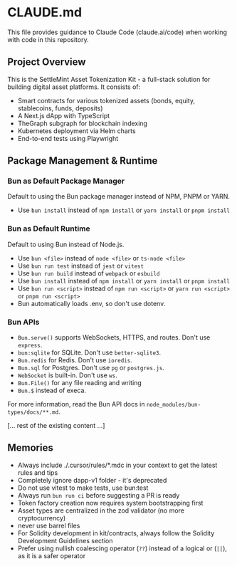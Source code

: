 # CLAUDE.md

This file provides guidance to Claude Code (claude.ai/code) when working with
code in this repository.

## Project Overview

This is the SettleMint Asset Tokenization Kit - a full-stack solution for
building digital asset platforms. It consists of:

- Smart contracts for various tokenized assets (bonds, equity, stablecoins,
  funds, deposits)
- A Next.js dApp with TypeScript
- TheGraph subgraph for blockchain indexing
- Kubernetes deployment via Helm charts
- End-to-end tests using Playwright

## Package Management & Runtime

### Bun as Default Package Manager

Default to using the Bun package manager instead of NPM, PNPM or YARN.

- Use `bun install` instead of `npm install` or `yarn install` or `pnpm install`

### Bun as Default Runtime

Default to using Bun instead of Node.js.

- Use `bun <file>` instead of `node <file>` or `ts-node <file>`
- Use `bun run test` instead of `jest` or `vitest`
- Use `bun run build` instead of `webpack` or `esbuild`
- Use `bun install` instead of `npm install` or `yarn install` or `pnpm install`
- Use `bun run <script>` instead of `npm run <script>` or `yarn run <script>` or
  `pnpm run <script>`
- Bun automatically loads .env, so don't use dotenv.

### Bun APIs

- `Bun.serve()` supports WebSockets, HTTPS, and routes. Don't use `express`.
- `bun:sqlite` for SQLite. Don't use `better-sqlite3`.
- `Bun.redis` for Redis. Don't use `ioredis`.
- `Bun.sql` for Postgres. Don't use `pg` or `postgres.js`.
- `WebSocket` is built-in. Don't use `ws`.
- `Bun.File()` for any file reading and writing
- `Bun.$` instead of execa.

For more information, read the Bun API docs in
`node_modules/bun-types/docs/**.md`.

[... rest of the existing content ...]

## Memories

- Always include ./.cursor/rules/\*.mdc in your context to get the latest rules
  and tips
- Completely ignore dapp-v1 folder - it's deprecated
- Do not use vitest to make tests, use bun:test
- Always run `bun run ci` before suggesting a PR is ready
- Token factory creation now requires system bootstrapping first
- Asset types are centralized in the zod validator (no more cryptocurrency)
- never use barrel files
- For Solidity development in kit/contracts, always follow the Solidity
  Development Guidelines section
- Prefer using nullish coalescing operator (`??`) instead of a logical or (`||`), as it is a safer operator